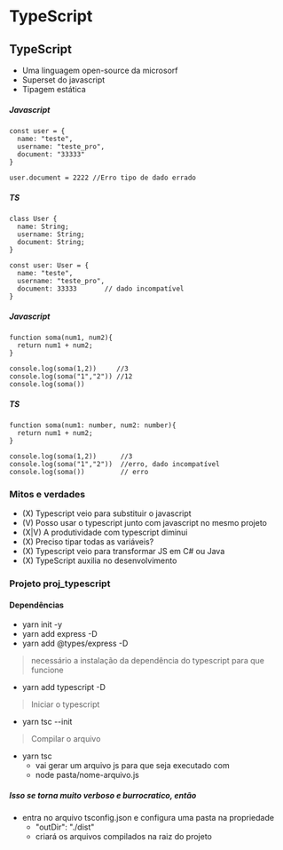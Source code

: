 
# TypeScript

## 
###
####
#####

## TypeScript
- Uma linguagem open-source da microsorf
- Superset do javascript
- Tipagem estática

##### Javascript
```
const user = {
  name: "teste",
  username: "teste_pro",
  document: "33333"
}

user.document = 2222 //Erro tipo de dado errado
```
##### TS
```
class User {
  name: String;
  username: String;
  document: String;
}

const user: User = {
  name: "teste",
  username: "teste_pro",
  document: 33333       // dado incompatível
}
```

##### Javascript
```
function soma(num1, num2){
  return num1 + num2;
}

console.log(soma(1,2))     //3
console.log(soma("1","2")) //12
console.log(soma()) 
```
##### TS
```
function soma(num1: number, num2: number){
  return num1 + num2;
}

console.log(soma(1,2))      //3
console.log(soma("1","2"))  //erro, dado incompatível
console.log(soma())         // erro

```

### Mitos e verdades
- (X)   Typescript veio para substituir o javascript
- (V)   Posso usar o typescript junto com javascript no mesmo projeto
- (X|V) A produtividade com typescript diminui
- (X)   Preciso tipar todas as variáveis?
- (X)   Typescript veio para transformar JS em C# ou Java
- (X)   TypeScript auxilia no desenvolvimento

### Projeto proj_typescript
#### Dependências
- yarn init -y
- yarn add express -D
- yarn add @types/express -D
> necessário a instalação da dependência do typescript para que funcione
- yarn add typescript -D
> Iniciar o typescript
- yarn tsc --init
> Compilar o arquivo
- yarn tsc
  - vai gerar um arquivo js para que seja executado com
  - node pasta/nome-arquivo.js
##### Isso se torna muito verboso e burrocratico, então
- entra no arquivo tsconfig.json e configura uma pasta na propriedade 
  - "outDir": "./dist"
  - criará os arquivos compilados na raiz do projeto
